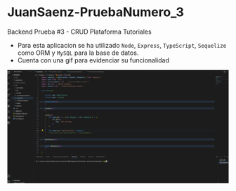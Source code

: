 # JuanSaenz-PruebaNumero_3
Backend Prueba #3 - CRUD Plataforma Tutoriales

- Para esta aplicacion se ha utilizado `Node`, `Express`, `TypeScript`, `Sequelize` como ORM y `MySQL` para la base de datos.
- Cuenta con una gif para evidenciar su funcionalidad

![](https://github.com/saenzjf/JuanSaenz-PruebaNumero_3/blob/main/GrabacionPlataformaTutoriales.gif)

